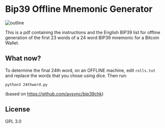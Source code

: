 # Bip39 Offline Mnemonic Generator

![outline](https://github.com/llvllch/Bip39-Dice/blob/master/images/rolls.png)

This is a pdf containing the instructions and the English BIP39 list for offline generation of the first 23 words of a 24 word BIP39 mnemonic for a Bitcoin Wallet.

## What now?

To determine the final 24th word, on an OFFLINE machine, edit `rolls.txt` and replace the words that you chose using dice. Then run:

`python3 24thword.py`

(based on https://github.com/avsync/bip39chk)

## License

GPL 3.0
